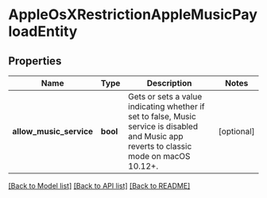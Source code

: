 # AppleOsXRestrictionAppleMusicPayloadEntity

## Properties
Name | Type | Description | Notes
------------ | ------------- | ------------- | -------------
**allow_music_service** | **bool** | Gets or sets a value indicating whether if set to false, Music service is disabled and Music app reverts to classic mode on macOS 10.12+. | [optional] 

[[Back to Model list]](../README.md#documentation-for-models) [[Back to API list]](../README.md#documentation-for-api-endpoints) [[Back to README]](../README.md)


